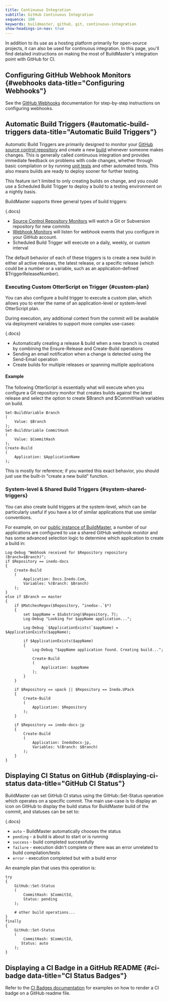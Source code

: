 ```yaml
---
title: Continuous Integration
subtitle: GitHub Continuous Integration
sequence: 100
keywords: buildmaster, github, git, continuous-integration
show-headings-in-nav: true
---
```


In addition to its use as a hosting platform primarily for open-source projects, it can also be used for continuous integration. In this page, you'll find detailed instructions on making the most of BuildMaster's integration point with GitHub for CI.

## Configuring GitHub Webhook Monitors {#webhooks data-title="Configuring Webhooks"}

See the [GitHub Webhooks](webhooks) documentation for step-by-step instructions on configuring webhooks.

## Automatic Build Triggers {#automatic-build-triggers data-title="Automatic Build Triggers"}

Automatic Build Triggers are primarily designed to monitor your [GitHub source control repository](/docs/buildmaster/integrations/github) and create a new [build](/docs/buildmaster/builds/overview) whenever someone makes changes. This is generally called continuous integration and provides immediate feedback on problems with code changes, whether through basic compilation or by running [unit tests](/docs/buildmaster/builds/tests/unit-tests) and other automated tests. This also means builds are ready to deploy sooner for further testing.

This feature isn't limited to only creating builds on change, and you could use a Scheduled Build Trigger to deploy a build to a testing environment on a nightly basis.

BuildMaster supports three general types of build triggers:

{.docs}
-	[Source Control Repository Monitors](/docs/buildmaster/builds/continuous-integration/build-triggers-and-monitors/repository-monitors) will watch a Git or Subversion repository for new commits
-	[Webhook Monitors](/docs/buildmaster/builds/continuous-integration/build-triggers-and-monitors/github-hooks) will listen for webhook events that you configure in your GitHub account.
-	Scheduled Build Trigger will execute on a daily, weekly, or custom interval

The default behavior of each of these triggers is to create a new build in either all active releases, the latest release, or a specific release (which could be a number or a variable, such as an application-defined $TriggerReleaseNumber).

### Executing Custom OtterScript on Trigger {#custom-plan}

You can also configure a build trigger to execute a custom plan, which allows you to enter the name of an application-level or system-level OtterScript plan.

During execution, any additional context from the commit will be available via deployment variables to support more complex use-cases:

{.docs}
-	Automatically creating a release & build when a new branch is created by combining the Ensure-Release and Create-Build operations
-	Sending an email notification when a change is detected using the Send-Email operation
-	Create builds for multiple releases or spanning multiple applications

#### Example

The following OtterScript is essentially what will execute when you configure a Git repository monitor that creates builds against the latest release and select the option to create $Branch and $CommitHash variables on build.

```
Set-BuildVariable Branch
(
    Value: $Branch
);
Set-BuildVariable CommitHash
(
    Value: $CommitHash
);
Create-Build
(
    Application: $ApplicationName
);
```

This is mostly for reference; if you wanted this exact behavior, you should just use the built-in "create a new build" function.

### System-level & Shared Build Triggers {#system-shared-triggers}

You can also create build triggers at the system-level, which can be particularly useful if you have a lot of similar applications that use similar conventions.

For example, on our [public instance of BuildMaster](https://buildmaster.inedo.com/), a number of our applications are configured to use a shared GitHub webhook monitor and has some advanced selection logic to determine which application to create a build in:

```
Log-Debug "Webhook received for $Repository repository (Branch=$Branch)";
if $Repository == inedo-docs
{
    Create-Build
    (
        Application: Docs.Inedo.Com,
        Variables: %(Branch: $Branch)
    );
}
else if $Branch == master
{
    if $MatchesRegex($Repository, ^inedox-.`$*)
    {
        set $appName = $Substring($Repository, 7);
        Log-Debug "Looking for $appName application...";
    
        Log-Debug `$ApplicationExists(`$appName) = $ApplicationExists($appName);
    
        if $ApplicationExists($appName)
        {
            Log-Debug "$appName application found. Creating build...";
        
            Create-Build
            (
                Application: $appName
            );
        }
    }
    
    if $Repository == upack || $Repository == Inedo.UPack
    {
        Create-Build
        (
            Application: $Repository
        );
    }
    
    if $Repository == inedo-docs-jp
    {
        Create-Build
        (
            Application: InedoDocs-jp,
            Variables: %(Branch: $Branch)
        );
    }
}
```

## Displaying CI Status on GitHub {#displaying-ci-status data-title="GitHub CI Status"}

BuildMaster can set GitHub CI status using the GitHub::Set-Status operation which operates on a specific commit. The main use-case is to display an icon on GitHub to display the build status for BuildMaster build of the commit, and statuses can be set to:

{.docs}
-	`auto` - BuildMaster automatically chooses the status
-	`pending` - a build is about to start or is running
-	`success` - build completed successfully
-	`failure` - execution didn't complete or there was an error unrelated to build compilation/tests
-	`error` - execution completed but with a build error

An example plan that uses this operation is:

```
try
{
	GitHub::Set-Status 
	(
		CommitHash: $CommitId,
        Status: pending
    );
	
	# other build operations...
}
finally
{
	GitHub::Set-Status 
	(
		CommitHash: $CommitId,
       Status: auto
    );
}
```

## Displaying a CI Badge in a GitHub README {#ci-badge data-title="CI Status Badges"}

Refer to the [CI Badges documentation](/docs/buildmaster/builds/continuous-integration/badges) for examples on how to render a CI badge on a GitHub readme file.
